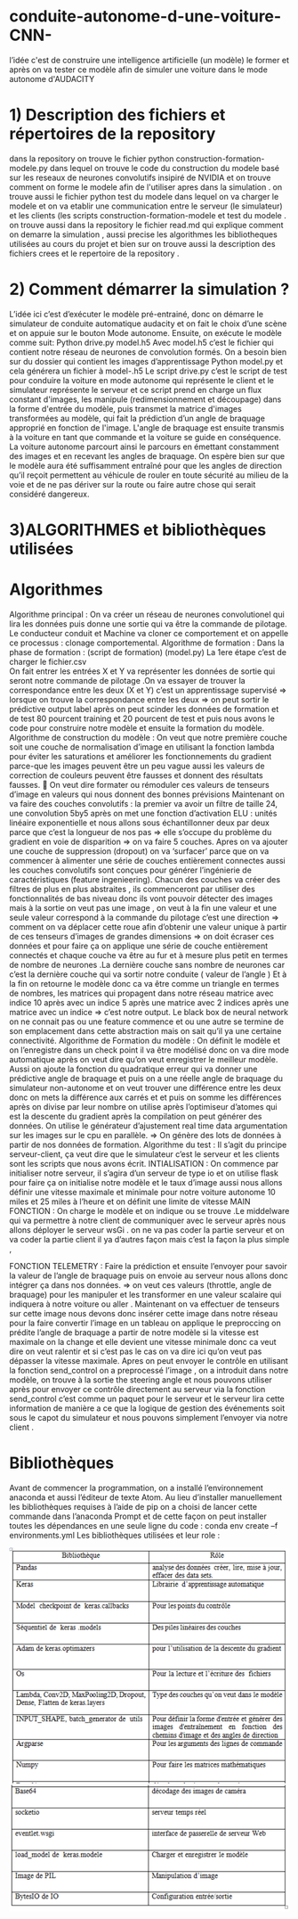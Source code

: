 # conduite-autonome-d-une-voiture-CNN-
l’idée c'est  de construire une intelligence artificielle (un modèle) le former  et après on va tester ce modèle  afin  de simuler une voiture dans le mode autonome d'AUDACITY
# 1)	Description des fichiers et répertoires de la repository
dans la repository on trouve le fichier python construction-formation-modele.py dans lequel on trouve  le code du construction du modele  basé  sur les reseaux de neurones convolutifs insipiré de NVIDIA et on trouve comment  on forme le modele afin de l'utiliser apres dans la simulation .
on trouve aussi le fichier python test du modele dans lequel on va charger le modele et on va etablir  une communication entre le serveur (le simulateur) et  les clients (les scripts construction-formation-modele et test du modele .
on trouve aussi dans la repository  le fichier read.md qui explique comment on demarre la simulation , aussi  precise  les algorithmes les bibliotheques utilisées au cours du projet et bien sur on trouve aussi la description des fichiers crees et le repertoire de la repository .


# 2) Comment démarrer  la simulation ?

L’idée ici c’est d’exécuter le modèle pré-entrainé, donc on démarre le simulateur de conduite automatique audacity et on fait le choix d’une  scène et on  appuie  sur le bouton Mode autonome. Ensuite, on  exécute le modèle comme suit:
Python  drive.py model.h5
Avec model.h5 c’est le fichier qui contient   notre  réseau de neurones de convolution formés.
On a besoin bien sur du dossier qui contient les images d’apprentissage 
Python model.py 
 et cela générera un fichier à model-<epoch>.h5
Le script drive.py c’est le script de test pour conduire la voiture en mode autonome   qui représente le client  et le  simulateur représente  le serveur et ce script  prend en charge un flux constant d'images, les manipule (redimensionnement et découpage) dans la forme d'entrée du modèle, puis transmet la matrice d'images transformées au modèle, qui fait la prédiction d’un angle de braquage approprié en fonction de l'image. L'angle de braquage est ensuite transmis à la voiture en tant que commande et la voiture se guide en conséquence. La voiture  autonome parcourt ainsi le parcours en émettant constamment des images et en recevant les angles de braquage. On espère bien sur que le modèle aura été suffisamment entraîné pour que les angles de direction qu’il reçoit permettent au véhicule de rouler en toute sécurité au milieu de la voie et de ne pas dériver sur la route ou faire autre chose qui serait considéré dangereux.





# 3)ALGORITHMES et bibliothèques utilisées
# 	Algorithmes 
Algorithme principal :
On va créer un réseau de neurones  convolutionel qui lira les données  puis donne une sortie   qui va être la commande de pilotage. Le conducteur conduit et Machine va cloner  ce comportement  et on appelle ce processus : clonage comportemental.
Algorithme de formation : 
Dans la phase de formation : (script de formation)  (model.py) 
La 1ere étape c’est de  charger le fichier.csv  
On fait entrer  les entrées X  et  Y va représenter  les données de sortie  qui seront notre commande de pilotage .On va essayer de  trouver la correspondance entre les deux (X et Y) c’est un apprentissage supervisé =>  lorsque on trouve  la correspondance entre les deux =>  on peut sortir le  prédictive output label après on peut  scinder les données de formation et de test 80 pourcent training et 20 pourcent de test  et puis nous avons le code pour construire notre modèle et ensuite la formation du modèle.
Algorithme  de construction du modèle : 
On  veut que notre première couche soit une couche de normalisation d’image en utilisant la fonction lambda pour  éviter les saturations et  améliorer les fonctionnements du gradient parce-que les images  peuvent être un peu  vague aussi les valeurs de correction de couleurs peuvent être fausses et donnent des résultats fausses.
	On veut  dire  formater ou rémoduler ces valeurs  de tenseurs d’image en valeurs qui nous donnent  des bonnes prévisions 
Maintenant on va faire des couches convolutifs : la premier va avoir un filtre de taille 24, une convolution 5by5 après on met une fonction d’activation ELU : unités linéaire exponentielle et nous allons sous échantillonner deux par deux parce que c’est la longueur de nos pas => elle s’occupe  du problème du gradient en voie de disparition => on va faire  5 couches. 
Apres on va ajouter une couche de suppression  (dropout)  on va  ‘surfacer’  parce que on va  commencer à alimenter une série de couches  entièrement connectes aussi  les couches convolutifs  sont conçues pour générer l’ingénierie de caractéristiques (feature ingenieering).
Chacun des couches va créer des filtres  de plus en plus abstraites , ils commenceront  par utiliser des fonctionnalités  de bas niveau  donc ils vont pouvoir détecter des images mais  à la sortie  on veut pas une image , on veut à la fin une valeur et une seule valeur  correspond  à la commande du pilotage  c’est une direction => comment on va déplacer cette roue afin d’obtenir une valeur unique à partir de ces tenseurs d’images de grandes dimensions => on doit écraser ces données  et pour faire  ça on applique une série de couche entièrement connectés et   chaque  couche  va être  au fur et à mesure plus petit   en termes de  nombre de neurones .La dernière couche  sans  nombre de neurones car c’est la dernière couche  qui va sortir notre conduite ( valeur de l’angle )
Et à la fin on retourne le modèle  donc ca va être comme un triangle  en termes de nombres,
 les matrices qui propagent dans notre réseau matrice avec  indice 10 après   avec un indice  5 après une matrice avec  2 indices après une   matrice avec un indice =>  c’est notre output.
 Le black box  de neural network   on ne connait pas ou  une feature commence  et  ou une autre se termine  de son emplacement  dans cette abstraction mais on sait qu’il ya une certaine  connectivité.
Algorithme de Formation du modèle : 
On définit  le modèle  et on l’enregistre  dans un check point il va  être modélisé donc on va dire mode automatique après on veut dire qu’on veut enregistrer le meilleur modèle.
Aussi  on ajoute la fonction du quadratique  erreur  qui va  donner une prédictive angle de braquage et puis on a une réelle   angle de braquage du simulateur non-autonome et on veut trouver une différence entre les deux  donc  on mets  la différence aux carrés et  et puis on somme  les différences après on divise par leur nombre on utilise  après l’optimiseur d’atomes  qui est la descente du gradient  après la compilation on peut générer des données. On utilise le générateur d’ajustement real time  data argumentation sur les images sur le cpu en parallèle.
=> On génère des lots de données à partir de nos données de formation.
Algorithme du test : 
Il s’agit du principe  serveur-client, ça veut dire que le simulateur c’est le serveur et les clients  sont les scripts que nous avons écrit.
INTIALISATION : 
On commence par initialiser notre serveur, il s’agira d’un serveur de type  io et on utilise flask  pour faire ça on initialise notre modèle et le taux d’image aussi  nous allons définir  une vitesse maximale et minimale pour notre voiture autonome 10 miles et   25 miles à l’heure et on définit une limite de vitesse 
 MAIN FONCTION : 
On charge le modèle et  on indique ou se trouve .Le middelware qui va permettre à notre client de communiquer avec le serveur après nous allons déployer le serveur wsGi . on ne  va pas coder la partie serveur  et on va coder la partie client  il ya d’autres façon mais c’est la façon la plus simple  , 



FONCTION TELEMETRY : 
Faire la prédiction et ensuite l’envoyer pour savoir la valeur de l’angle  de braquage  puis on envoie au serveur nous allons donc intégrer  ça dans nos données.
=> on veut ces valeurs (throttle, angle de braquage)  pour les manipuler et les transformer en une valeur scalaire qui indiquera à notre voiture ou aller .
Maintenant  on va effectuer de tenseurs  sur cette image nous devons donc insérer cette image dans notre réseau  pour la faire convertir l’image en un tableau on applique le preproccing on prédite l’angle de braquage a partir de notre modèle  si la vitesse est maximale on la change  et elle devient  une vitesse minimale  donc ca veut dire on veut ralentir et  si c’est pas le cas on va dire ici qu’on veut pas dépasser la vitesse maximale.
Apres on peut envoyer le contrôle  en utilisant la fonction send_control  on a preprocessé l’image , on  a introduit dans notre modèle,  on trouve à la sortie  the steering angle et nous pouvons utiliser après pour envoyer ce contrôle directement au serveur  via la fonction send_control c’est comme un paquet  pour le serveur et le serveur lira cette information de manière a ce que la logique de gestion des événements soit sous le capot du simulateur et nous pouvons simplement l’envoyer via notre client .

# Bibliothèques

Avant de  commencer la programmation, on  a installé  l’environnement anaconda  et aussi  l’éditeur de texte Atom. Au lieu  d’installer manuellement les bibliothèques requises à l’aide de pip on a choisi de lancer cette commande dans l’anaconda Prompt et de cette façon on peut installer toutes les dépendances en une seule ligne du code   : 
conda env create –f  environments.yml
Les bibliothèques utilisées et leur role : 

![alt text](https://github.com/oussema95/conduite-autonome-d-une-voiture-CNN-/blob/master/rapport1.PNG)
![alt text](https://github.com/oussema95/conduite-autonome-d-une-voiture-CNN-/blob/master/rapport%202.PNG)




